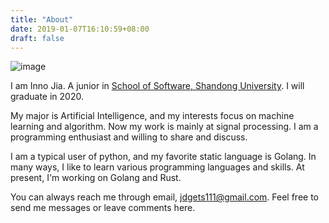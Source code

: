 ```yaml
---
title: "About"
date: 2019-01-07T16:10:59+08:00
draft: false
---
```




![image](/images/about.jpg)

I am Inno Jia. A junior in [School of Software, Shandong University](http://www.sc.sdu.edu.cn/). I will graduate in 2020. 

My major is Artificial Intelligence, and my interests focus on machine learning and algorithm. Now my work is mainly at signal processing. I am a programming enthusiast and willing to share and discuss.

I am a  typical user of python, and my favorite static language is Golang. In many ways, I like to learn various programming languages and skills. At present, I'm working on Golang and Rust.

You can always reach me through email, [jdgets111@gmail.com](mailto:jdgets111@gmail.com). Feel free to send me messages or leave comments here.
